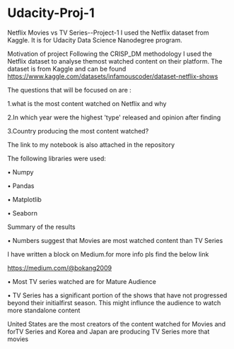 # Udacity-Proj-1
Netflix Movies vs TV Series--Project-1
I used the Netflix dataset from Kaggle. It is for Udacity Data Science Nanodegree program.

Motivation of project Following the CRISP_DM methodology I used the Netflix dataset to analyse themost watched content on their platform. The dataset is from Kaggle and can be found https://www.kaggle.com/datasets/infamouscoder/dataset-netflix-shows

The questions that will be focused on are :

1.what is the most content watched on Netflix and why 

2.In which year were the highest 'type' released and opinion after finding

3.Country producing the most content watched?

The link to my notebook is also attached in the repository 

The following libraries were used:

•	Numpy

•	Pandas

•	Matplotlib

•	Seaborn

Summary of the results

•	Numbers suggest that Movies are most watched  content than TV Series

I have written a block on Medium.for more info pls find the below link 

https://medium.com/@bokang2009

•	Most TV series watched are for Mature Audience

•	TV Series has a significant portion of the shows that have not progressed beyond their initialfirst season. This might influnce the audience to watch more standalone content

United States are the most creators of the content watched for Movies and forTV Series and Korea and Japan are producing TV Series more that movies
